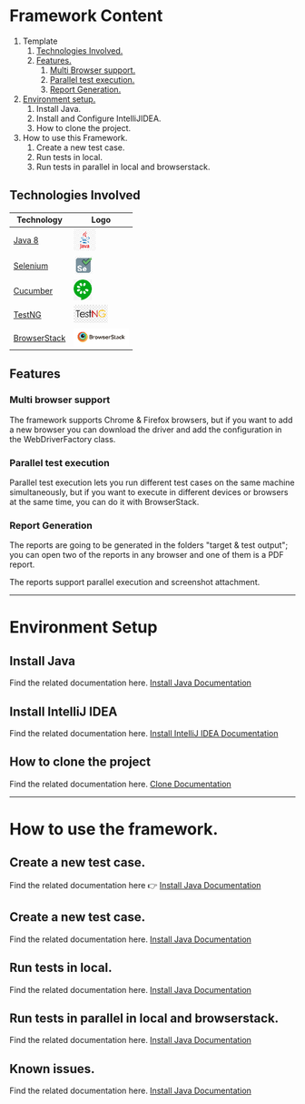 # Framework Content

1. Template
    1. [Technologies Involved.](#technologiesInvolved)
    2. [Features.](#features)
        1. [Multi Browser support.](#multiBrowserSupport)
        2. [Parallel test execution.](#parallelTestExecution)
        3. [Report Generation.](#reportGeneration)
2. [Environment setup.](#environmentSetup)
    1. Install Java.
    2. Install and Configure IntelliJIDEA.
    3. How to clone the project.
3. How to use this Framework.
    1. Create a new test case.
    2. Run tests in local.
    3. Run tests in parallel in local and browserstack.     

<a name="technologiesInvolved"></a>
## Technologies Involved

| Technology                                               | Logo                                         |
|----------------------------------------------------------|----------------------------------------------|
| [Java 8](https://www.java.com/es/download/faq/java8.xml) | ![Java icon](.img/icons/java-icon.png)         |
| [Selenium](https://www.selenium.dev/)          | ![Selenium icon](.img/icons/selenium-icon.png) |
| [Cucumber](https://cucumber.io/)          | ![Cucumber icon](.img/icons/cucumber-icon.png) |
| [TestNG](https://testng.org/doc/documentation-main.html)          | ![TestNG icon](.img/icons/testng-icon.png) |
| [BrowserStack](https://www.browserstack.com/)          | ![BrowserStack icon](.img/icons/browserstack-icon.png) |

<a name="features"></a>
## Features

<a name="multiBrowserSupport"></a>
### Multi browser support
The framework supports Chrome & Firefox browsers, 
but if you want to add a new browser you can download 
the driver and add the configuration in the WebDriverFactory 
class.

<a name="parallelTestExecution"></a>
### Parallel test execution
Parallel test execution lets you run different test cases on 
the same machine simultaneously, but if you want to execute 
in different devices or browsers at the same time, 
you can do it with BrowserStack.


<a name="reportGeneration"></a>
### Report Generation
The reports are going to be generated in the folders 
"target & test output"; you can open two of the reports 
in any browser and one of them is a PDF report.

The reports support parallel execution and screenshot attachment.

-----------------------  
<a name="environmentSetup"></a>
# Environment Setup

<a name="installJava"></a>
## Install Java
Find the related documentation here. [Install Java Documentation](docs/setup/java/README.md)

## Install IntelliJ IDEA
Find the related documentation here. [Install IntelliJ IDEA Documentation](docs/setup/java/README.md)

## How to clone the project
Find the related documentation here. [Clone Documentation](docs/setup/java/README.md)

-----------------------  
<a name="environmentSetup"></a>
# How to use the framework.

## Create a new test case.
Find the related documentation here :point_right: [Install Java Documentation](docs/setup/java/README.md)

## Create a new test case.
Find the related documentation here. [Install Java Documentation](docs/setup/java/README.md)

## Run tests in local.
Find the related documentation here. [Install Java Documentation](docs/setup/java/README.md)

## Run tests in parallel in local and browserstack.
Find the related documentation here. [Install Java Documentation](docs/setup/java/README.md)

## Known issues.
Find the related documentation here. [Install Java Documentation](docs/setup/java/README.md)